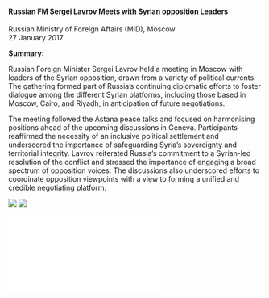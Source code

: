 <h4>Russian FM Sergei Lavrov Meets with Syrian opposition Leaders</h4>

Russian Ministry of Foreign Affairs (MID), Moscow<br>
27 January 2017

<b>Summary:</b>

Russian Foreign Minister Sergei Lavrov held a meeting in Moscow with leaders of the Syrian opposition, drawn from a variety of political currents. The gathering formed part of Russia’s continuing diplomatic efforts to foster dialogue among the different Syrian platforms, including those based in Moscow, Cairo, and Riyadh, in anticipation of future negotiations.

The meeting followed the Astana peace talks and focused on harmonising positions ahead of the upcoming discussions in Geneva. Participants reaffirmed the necessity of an inclusive political settlement and underscored the importance of safeguarding Syria’s sovereignty and territorial integrity. Lavrov reiterated Russia’s commitment to a Syrian-led resolution of the conflict and stressed the importance of engaging a broad spectrum of opposition voices. The discussions also underscored efforts to coordinate opposition viewpoints with a view to forming a unified and credible negotiating platform.

![](55.jpeg)
![](56.jpeg)

![](57.pdf)
<p></p>
